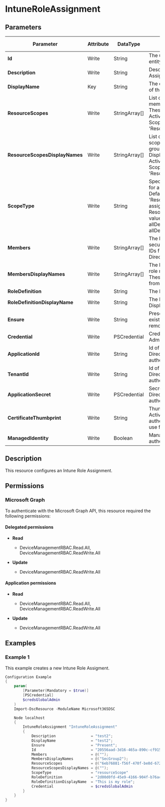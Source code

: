 ﻿# IntuneRoleAssignment

## Parameters

| Parameter | Attribute | DataType | Description | Allowed Values |
| --- | --- | --- | --- | --- |
| **Id** | Write | String | The unique idenfier for an entity. Read-only. | |
| **Description** | Write | String | Description of the Role Assignment. | |
| **DisplayName** | Key | String | The display or friendly name of the role Assignment. | |
| **ResourceScopes** | Write | StringArray[] | List of ids of role scope member security groups. These are IDs from Azure Active Directory. Ignored if ScopeType is not 'ResourceScope' | |
| **ResourceScopesDisplayNames** | Write | StringArray[] | List of DisplayName of role scope member security groups. These are Displayname from Azure Active Directory. Ignored if ScopeType is not 'ResourceScope' | |
| **ScopeType** | Write | String | Specifies the type of scope for a Role Assignment. Default type 'ResourceScope' allows assignment of ResourceScopes. Possible values are: resourceScope, allDevices, allLicensedUsers, allDevicesAndLicensedUsers. | |
| **Members** | Write | StringArray[] | The list of ids of role member security groups. These are IDs from Azure Active Directory. | |
| **MembersDisplayNames** | Write | StringArray[] | The list of Displaynames of role member security groups. These are Displaynamnes from Azure Active Directory. | |
| **RoleDefinition** | Write | String | The Role Definition Id. | |
| **RoleDefinitionDisplayName** | Write | String | The Role Definition Displayname. | |
| **Ensure** | Write | String | Present ensures the Role exists, absent ensures it is removed. | `Present`, `Absent` |
| **Credential** | Write | PSCredential | Credentials of the Intune Admin | |
| **ApplicationId** | Write | String | Id of the Azure Active Directory application to authenticate with. | |
| **TenantId** | Write | String | Id of the Azure Active Directory tenant used for authentication. | |
| **ApplicationSecret** | Write | PSCredential | Secret of the Azure Active Directory tenant used for authentication. | |
| **CertificateThumbprint** | Write | String | Thumbprint of the Azure Active Directory application's authentication certificate to use for authentication. | |
| **ManagedIdentity** | Write | Boolean | Managed ID being used for authentication. | |


## Description

This resource configures an Intune Role Assignment.

## Permissions

### Microsoft Graph

To authenticate with the Microsoft Graph API, this resource required the following permissions:

#### Delegated permissions

- **Read**

    - DeviceManagementRBAC.Read.All, DeviceManagementRBAC.ReadWrite.All

- **Update**

    - DeviceManagementRBAC.ReadWrite.All

#### Application permissions

- **Read**

    - DeviceManagementRBAC.Read.All, DeviceManagementRBAC.ReadWrite.All

- **Update**

    - DeviceManagementRBAC.ReadWrite.All

## Examples

### Example 1

This example creates a new Intune Role Assigment.

```powershell
Configuration Example
{
    param(
        [Parameter(Mandatory = $true)]
        [PSCredential]
        $credsGlobalAdmin
    )
    Import-DscResource -ModuleName Microsoft365DSC

    Node localhost
    {
        IntuneRoleAssignment "IntuneRoleAssignment"
        {
            Description                = "test2";
            DisplayName                = "test2";
            Ensure                     = "Present";
            Id                         = "20556aad-3d16-465a-890c-cf915ae1cd60";
            Members                    = @("");
            MembersDisplayNames        = @("SecGroup2");
            ResourceScopes             = @("6eb76881-f56f-470f-be0d-672145d3dcb1");
            ResourceScopesDisplayNames = @("");
            ScopeType				   = "resourceScope"
            RoleDefinition             = "2d00d0fd-45e9-4166-904f-b76ac5eed2c7";
            RoleDefinitionDisplayName  = "This is my role";
            Credential                 = $credsGlobalAdmin
        }
    }
}
```

